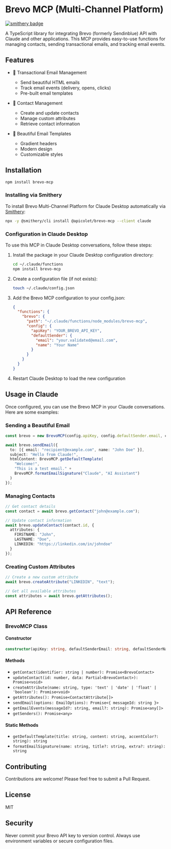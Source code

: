 # Brevo MCP (Multi-Channel Platform)
[![smithery badge](https://smithery.ai/badge/@apicolet/brevo-mcp)](https://smithery.ai/server/@apicolet/brevo-mcp)

A TypeScript library for integrating Brevo (formerly Sendinblue) API with Claude and other applications. This MCP provides easy-to-use functions for managing contacts, sending transactional emails, and tracking email events.

## Features

- 📧 Transactional Email Management
  - Send beautiful HTML emails
  - Track email events (delivery, opens, clicks)
  - Pre-built email templates
  
- 👥 Contact Management
  - Create and update contacts
  - Manage custom attributes
  - Retrieve contact information
  
- 🎨 Beautiful Email Templates
  - Gradient headers
  - Modern design
  - Customizable styles

## Installation

```bash
npm install brevo-mcp
```
### Installing via Smithery

To install Brevo Multi-Channel Platform for Claude Desktop automatically via [Smithery](https://smithery.ai/server/@apicolet/brevo-mcp):

```bash
npx -y @smithery/cli install @apicolet/brevo-mcp --client claude
```

### Configuration in Claude Desktop

To use this MCP in Claude Desktop conversations, follow these steps:

1. Install the package in your Claude Desktop configuration directory:
   ```bash
   cd ~/.claude/functions
   npm install brevo-mcp
   ```

2. Create a configuration file (if not exists):
   ```bash
   touch ~/.claude/config.json
   ```

3. Add the Brevo MCP configuration to your config.json:
   ```json
   {
     "functions": {
       "brevo": {
         "path": "~/.claude/functions/node_modules/brevo-mcp",
         "config": {
           "apiKey": "YOUR_BREVO_API_KEY",
           "defaultSender": {
             "email": "your.validated@email.com",
             "name": "Your Name"
           }
         }
       }
     }
   }
   ```

4. Restart Claude Desktop to load the new configuration

## Usage in Claude

Once configured, you can use the Brevo MCP in your Claude conversations. Here are some examples:

### Sending a Beautiful Email

```typescript
const brevo = new BrevoMCP(config.apiKey, config.defaultSender.email, config.defaultSender.name);

await brevo.sendEmail({
  to: [{ email: "recipient@example.com", name: "John Doe" }],
  subject: "Hello from Claude!",
  htmlContent: BrevoMCP.getDefaultTemplate(
    "Welcome!",
    "This is a test email." + 
    BrevoMCP.formatEmailSignature("Claude", "AI Assistant")
  )
});
```

### Managing Contacts

```typescript
// Get contact details
const contact = await brevo.getContact("john@example.com");

// Update contact information
await brevo.updateContact(contact.id, {
  attributes: {
    FIRSTNAME: "John",
    LASTNAME: "Doe",
    LINKEDIN: "https://linkedin.com/in/johndoe"
  }
});
```

### Creating Custom Attributes

```typescript
// Create a new custom attribute
await brevo.createAttribute("LINKEDIN", "text");

// Get all available attributes
const attributes = await brevo.getAttributes();
```

## API Reference

### BrevoMCP Class

#### Constructor
```typescript
constructor(apiKey: string, defaultSenderEmail: string, defaultSenderName?: string)
```

#### Methods

- `getContact(identifier: string | number): Promise<BrevoContact>`
- `updateContact(id: number, data: Partial<BrevoContact>): Promise<void>`
- `createAttribute(name: string, type: 'text' | 'date' | 'float' | 'boolean'): Promise<void>`
- `getAttributes(): Promise<ContactAttribute[]>`
- `sendEmail(options: EmailOptions): Promise<{ messageId: string }>`
- `getEmailEvents(messageId?: string, email?: string): Promise<any[]>`
- `getSenders(): Promise<any>`

#### Static Methods

- `getDefaultTemplate(title: string, content: string, accentColor?: string): string`
- `formatEmailSignature(name: string, title?: string, extra?: string): string`

## Contributing

Contributions are welcome! Please feel free to submit a Pull Request.

## License

MIT

## Security

Never commit your Brevo API key to version control. Always use environment variables or secure configuration files.
